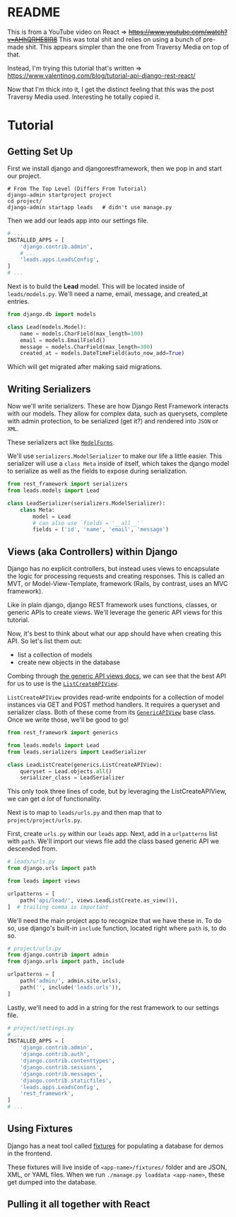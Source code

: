 # README

This is from a YouTube video on React =>
~~https://www.youtube.com/watch?v=AHhQRHE8IR8~~ This was total shit
and relies on using a bunch of pre-made shit. This appears simpler
than the one from Traversy Media on top of that.

Instead, I'm trying this tutorial that's written =>
https://www.valentinog.com/blog/tutorial-api-django-rest-react/

Now that I'm thick into it, I get the distinct feeling that this was
the post Traversy Media used. Interesting he totally copied it. 


# Tutorial

## Getting Set Up

First we install django and djangorestframework, then we pop in and
start our project.

```Shell
# From The Top Level (Differs From Tutorial)
django-admin startproject project
cd project/
django-admin startapp leads   # didn't use manage.py
```

Then we add our leads app into our settings file.

```python
# ...
INSTALLED_APPS = [
    'django.contrib.admin',
    # ...
    'leads.apps.LeadsConfig',
]
# ...
```

Next is to build the __Lead__ model. This will be located inside of
`leads/models.py`. We'll need a name, email, message, and created_at
entries.

```python
from django.db import models

class Lead(models.Model):
    name = models.CharField(max_length=100)
    email = models.EmailField()
    message = models.CharField(max_length=300)
    created_at = models.DateTimeField(auto_now_add=True)
```

Which will get migrated after making said migrations.


## Writing Serializers

Now we'll write serializers. These are how Django Rest Framework
interacts with our models. They allow for complex data, such as
querysets, complete with admin protection, to be serialized (get it?)
and rendered into `JSON` or `XML`. 

These serializers act like
[`ModelForms`](https://docs.djangoproject.com/en/2.0/topics/forms/modelforms/).

We'll use `serializers.ModelSerializer` to make our life a little
easier. This serializer will use a `class Meta` inside of itself,
which takes the django model to serialize as well as the fields to
expose during serialization.

```python
from rest_framework import serializers
from leads.models import Lead

class LeadSerializer(serializers.ModelSerializer):
    class Meta:
        model = Lead
        # can also use `fields = '__all__'`
        fields = ('id', 'name', 'email', 'message')
```


## Views (aka Controllers) within Django

Django has no explicit controllers, but instead uses views to
encapsulate the logic for processing requests and creating
responses. This is called an MVT, or Model-View-Template, framework
(Rails, by contrast, uses an MVC framework).

Like in plain django, django REST framework uses functions, classes,
or generic APIs to create views. We'll leverage the generic API views
for this tutorial.

Now, it's best to think about what our app should have when creating
this API. So let's list them out:

  * list a collection of models
  * create new objects in the database

Combing through [the generic API views
docs](https://www.django-rest-framework.org/api-guide/generic-views/#generic-views),
we can see that the best API for us to use is the
[`ListCreateAPIView`](https://www.django-rest-framework.org/api-guide/generic-views/#listcreateapiview). 

`ListCreateAPIView` provides read-write endpoints for a collection of
model instances via GET and POST method handlers. It requires a
queryset and serializer class. Both of these come from its
[`GenericAPIView`](https://www.django-rest-framework.org/api-guide/generic-views/#genericapiview)
base class. Once we write those, we'll be good to go!

```python
from rest_framework import generics

from leads.models import Lead
from leads.serializers import LeadSerializer

class LeadListCreate(generics.ListCreateAPIView):
    queryset = Lead.objects.all()
    serializer_class = LeadSerializer
```

This only took three lines of code, but by leveraging the
ListCreateAPIView, we can get _a lot_ of functionality.

Next is to map to `leads/urls.py` and then map that to
`project/project/urls.py`.

First, create `urls.py` within our `leads` app. Next, add in a
`urlpatterns` list with `path`. We'll import our views file add the
class based generic API we descended from.

```python
# leads/urls.py
from django.urls import path

from leads import views

urlpatterns = [
    path('api/lead/', views.LeadListCreate.as_view()),
]  # trailing comma is important
```

We'll need the main project app to recognize that we have these in. To
do so, use django's built-in `include` function, located right where
`path` is, to do so.

```python
# project/urls.py
from django.contrib import admin
from django.urls import path, include

urlpatterns = [
    path('admin/', admin.site.urls),
    path('', include('leads.urls')),
]
```

Lastly, we'll need to add in a string for the rest framework to our
settings file.

```python
# project/settings.py
# ...
INSTALLED_APPS = [
    'django.contrib.admin',
    'django.contrib.auth',
    'django.contrib.contenttypes',
    'django.contrib.sessions',
    'django.contrib.messages',
    'django.contrib.staticfiles',
    'leads.apps.LeadsConfig',
    'rest_framework',
]
# ...
```

## Using Fixtures

Django has a neat tool called
[fixtures](https://docs.djangoproject.com/en/2.0/howto/initial-data/)
for populating a database for demos in the frontend.

These fixtures will live inside of `<app-name>/fixtures/` folder and
are JSON, XML, or YAML files. When we run `./manage.py loaddata
<app-name>`, these get dumped into the database.


## Pulling it all together with React




